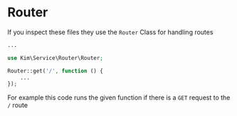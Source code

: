 # Router

If you inspect these files they use the `Router` Class for handling routes

```php
...

use Kim\Service\Router\Router;

Router::get('/', function () {
    ...
});
```

For example this code runs the given function if there is a `GET` request to the `/` route

